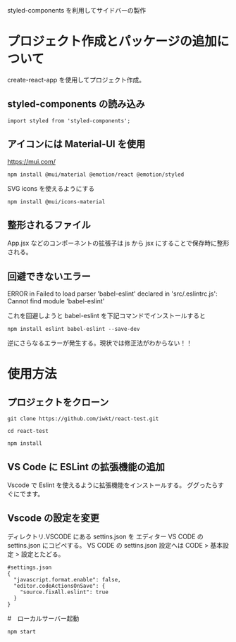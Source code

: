 styled-components を利用してサイドバーの製作

# プロジェクト作成とパッケージの追加について

create-react-app を使用してプロジェクト作成。

## styled-components の読み込み

```
import styled from 'styled-components';
```

## アイコンには Material-UI を使用

https://mui.com/

```
npm install @mui/material @emotion/react @emotion/styled
```

SVG icons を使えるようにする

```
npm install @mui/icons-material

```

## 整形されるファイル

App.jsx などのコンポーネントの拡張子は js から jsx にすることで保存時に整形される。

## 回避できないエラー

ERROR in Failed to load parser 'babel-eslint' declared in 'src/.eslintrc.js': Cannot find module 'babel-eslint'

これを回避しようと babel-eslint を下記コマンドでインストールすると

```
npm install eslint babel-eslint --save-dev
```

逆にさらなるエラーが発生する。現状では修正法がわからない！！

# 使用方法

## プロジェクトをクローン

```
git clone https://github.com/iwkt/react-test.git

cd react-test

npm install

```

## VS Code に ESLint の拡張機能の追加

Vscode で Eslint を使えるように拡張機能をインストールする。 ググったらすぐにでます。

## Vscode の設定を変更

ディレクトリ.VSCODE にある settins.json を エディター VS CODE の settins.json にコピペする。
VS CODE の settins.json 設定へは CODE > 基本設定 > 設定とたどる。

```
#settings.json
{
  "javascript.format.enable": false,
  "editor.codeActionsOnSave": {
    "source.fixAll.eslint": true
  }
}
```

#　ローカルサーバー起動

```
npm start
```
